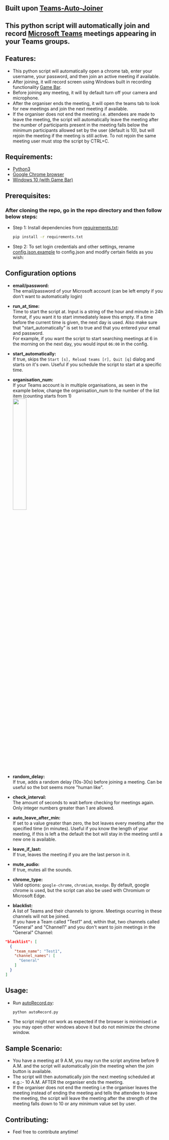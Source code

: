 ## Built upon [Teams-Auto-Joiner](https://github.com/TobiasPankner/Teams-Auto-Joiner)

## This python script will automatically join and record [Microsoft Teams](https://www.microsoft.com/en-in/microsoft-365/microsoft-teams/group-chat-software) meetings appearing in your Teams groups.

## Features:

- This python script will automatically open a chrome tab, enter your username, your password, and then join an active meeting if available.
- After joining, it will record screen using Windows built in recording functionality [Game Bar](https://community.windows.com/en-us/stories/capture-and-share-videos-with-game-bar).
- Before joining any meeting, it will by default turn off your camera and microphone.
- After the organiser ends the meeting, it will open the teams tab to look for new meetings and join the next meeting if available.
- If the organiser does not end the meeting i.e. attendees are made to leave the meeting, the script will automatically leave the meeting after the number of participants present in the meeting falls below the minimum participants allowed set by the user (default is 10), but will rejoin the meeting if the meeting is still active. To not rejoin the same meeting user must stop the script by CTRL+C.

## Requirements:

- [Python3](https://www.python.org/downloads/)
- [Google Chrome browser](https://www.google.com/intl/en_in/chrome/)
- [Windows 10 (with Game Bar)](https://www.microsoft.com/pl-pl/software-download/windows10)

## Prerequisites:

### After cloning the repo, go in the repo directory and then follow below steps:

- Step 1:
  Install dependencies from [requirements.txt](requirements.txt):

  ```bash
  pip install -r requirements.txt
  ```

- Step 2:
  To set login credentials and other settings, rename [config.json.example](config.json.example) to config.json and modify certain fields as you wish:

## Configuration options

- **email/password:**  
  The email/password of your Microsoft account (can be left empty if you don't want to automatically login)

- **run_at_time:**  
  Time to start the script at. Input is a string of the hour and minute in 24h format, if you want it to start immediately leave this empty.
  If a time before the current time is given, the next day is used. Also make sure that "start_automatically" is set to true and that
  you entered your email and password.  
  For example, if you want the script to start searching meetings at 6 in the morning on the next day, you would input `06:00` in the config.

- **start_automatically:**  
  If true, skips the `Start [s], Reload teams [r], Quit [q]` dialog and starts on it's own. Useful if you schedule the script to start at a specific time.

- **organisation_num:**  
  If your Teams account is in multiple organisations, as seen in the example below, change the organisation_num to the number of the list item (counting starts from 1)  
  <img width="30%" src="https://imgur.com/CWpK4wk.png">

- **random_delay:**  
  If true, adds a random delay (10s-30s) before joining a meeting. Can be useful so the bot seems more "human like".

- **check_interval:**  
  The amount of seconds to wait before checking for meetings again. Only integer numbers greater than 1 are allowed.

- **auto_leave_after_min:**  
  If set to a value greater than zero, the bot leaves every meeting after the specified time (in minutes). Useful if you know the length of your meeting, if this is left a the default the bot will stay in the meeting until a new one is available.

- **leave_if_last:**  
  If true, leaves the meeting if you are the last person in it.

- **mute_audio:**  
  If true, mutes all the sounds.

- **chrome_type:**  
  Valid options: `google-chrome`, `chromium`, `msedge`. By default, google chrome is used, but the script can also be used with Chromium or Microsoft Edge.

- **blacklist:**  
  A list of Teams and their channels to ignore. Meetings ocurring in these channels will not be joined.  
  If you have a Team called "Test1" and, within that, two channels called "General" and "Channel1" and you don't want to join meetings in the "General" Channel:

```json
"blacklist": [
  {
    "team_name": "Test1",
    "channel_names": [
      "General"
    ]
  }
]
```

## Usage:

- Run [autoRecord.py](autoRecord.py):
  ```bash
  python autoRecord.py
  ```
- The script might not work as expected if the browser is minimised i.e you may open other windows above it but do not minimize the chrome window.

## Sample Scenario:

- You have a meeting at 9 A.M, you may run the script anytime before 9 A.M. and the script will automatically join the meeting when the join button is available.
- The script will then automatically join the next meeting scheduled at e.g.:- 10 A.M. AFTER the organiser ends the meeting.
- If the organiser does not end the meeting i.e the organiser leaves the meeting instead of ending the meeting and tells the attendee to leave the meeting, the script will leave the meeting after the strength of the meeting falls down to 10 or any minimum value set by user.

## Contributing:

- Feel free to contribute anytime!
